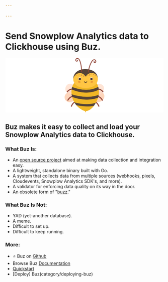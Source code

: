 ```yaml
---

---
```


# Send Snowplow Analytics data to Clickhouse using Buz.

![buzz](../../../static/img/buzz.png)


## Buz makes it easy to collect and load your Snowplow Analytics data to Clickhouse.


### What Buz Is:

- An [open source project](https://github.com/silverton-io/buz) aimed at making data collection and integration easy.
- A lightweight, standalone binary built with Go.
- A system that collects data from multiple sources (webhooks, pixels, Cloudevents, Snowplow Analytics SDK's, and more).
- A validator for enforcing data quality on its way in the door.
- An obsolete form of "[buzz](https://www.merriam-webster.com/dictionary/buzz)."


### What Buz Is Not:

- YAD (yet-another database).
- A meme.
- Difficult to set up.
- Difficult to keep running.


### More:
- ⭐ Buz on [Github](https://github.com/silverton-io/buz)
- Browse Buz [Documentation](/)
- [Quickstart](/examples/quickstart)
- [Deploy] Buz(category/deploying-buz)
